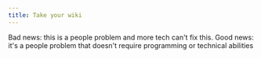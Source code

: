 ```yaml
---
title: Take your wiki
---
```


Bad news: this is a people problem and more tech can't fix this.
Good news: it's a people problem that doesn't require programming or technical abilities

